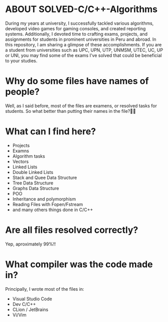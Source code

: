# ABOUT **SOLVED-C/C++-Algorithms**

During my years at university, I successfully tackled various algorithms, developed video games for gaming consoles, and created reporting systems. Additionally, I devoted time to crafting exams, projects, and assignments for students in prominent universities in Peru and abroad. In this repository, I am sharing a glimpse of these accomplishments. If you are a student from universities such as UPC, UPN, UTP, UNMSM, UTEC, UC, UP or UNI, you may find some of the exams I've solved that could be beneficial to your studies.

# Why do some files have names of people?

Well, as I said before, most of the files are examens, or resolved tasks for students.
So what better than putting their names in the file?😮‍💨

# What can I find here?

* Projects
* Examns
* Algorithm tasks
* Vectors
* Linked Lists
* Double Linked Lists
* Stack and Quee Data Structure
* Tree Data Structure
* Graphs Data Structure
* POO 
* Inheritance and polymorphism
* Reading Files with Fopen/Fstream
* and many others things done in C/C++

# Are all files resolved correctly?

Yep, aproximately 99%!!

# What compiler was the code made in?


Principally, I wrote most of the files in:
* Visual Studio Code
* Dev C/C++
* CLion / JetBrains
* Vi/Vim

